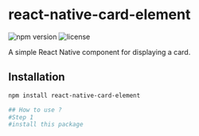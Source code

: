 # react-native-card-element

![npm version](https://img.shields.io/npm/v/react-native-card-element.svg)
![license](https://img.shields.io/npm/l/react-native-card-element.svg)

A simple React Native component for displaying a card.

## Installation

```bash
npm install react-native-card-element

## How to use ?
#Step 1
#install this package
